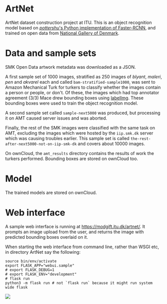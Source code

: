 # ArtNet

ArtNet dataset construction project at ITU. This is an object recognition model based on [*pottershu*'s Python implementation of Faster-RCNN](https://github.com/potterhsu/easy-faster-rcnn.pytorch), and trained on open data from [National Gallery of Denmark](https://smk.dk).

# Data and sample sets

SMK Open Data artwork metadata was downloaded as a JSON.

A first sample set of 1000 images, stratified as 250 images of *blyant*, *maleri*, *pen* and *akvarel* each and called `bam-stratified-sample1000`, was sent to Amazon Mechanical Turk for turkers to classify whether the images contain a person or people, or don't. Of these, the images which had top annotator agreement (3/3) Mace drew bounding boxes using [labelImg](https://github.com/tzutalin/labelImg). These bounding boxes were used to train the object recognition model.

A second sample set called `sample-next5000` was produced, but processing it on AMT caused server issues and was aborted.

Finally, the rest of the SMK images were classified with the same task on AMT, excluding the images which were hosted by the `iip.smk.dk` server which was causing troubles earlier. This sample set is called `the-rest-after-next5000-not-on-iip-smk-dk` and covers about 10000 images.

On ownCloud, the `amt_results` directory contains the results of work the turkers performed. Bounding boxes are stored on ownCloud too.

# Model

The trained models are stored on ownCloud.

# Web interface

A sample web interface is running at https://modgift.itu.dk/artnet/. It prompts an image upload from the user, and returns the image with predicted bounding boxes overlaid on it.

When starting the web interface from command line, rather than WSGI etc, in directory ArtNet say the following:

    source bin/env/activate
    export FLASK_APP="webui.sample"
    # export FLASK_DEBUG=1
    # export FLASK_ENV="development"
    # flask run
    python3 -m flask run # not `flask run` because it might run system wide flask

![](webui-with-slider.gif)
